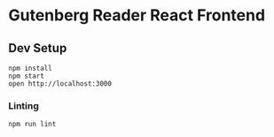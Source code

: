 # Gutenberg Reader React Frontend

## Dev Setup
```
npm install
npm start
open http://localhost:3000
```

### Linting
```
npm run lint
```
